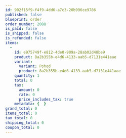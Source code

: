 ```yaml
---
id: 902f15f9-f4f9-4dd6-a7c3-20b996ce9786
published: false
blueprint: order
order_number: 2088
is_paid: false
is_shipped: false
is_refunded: false
items:
  -
    id: e975749f-e812-4de0-909a-28ab02d48be9
    product: 8a2b355b-e4d6-4133-aab5-d7131e441aae
    variant:
      variant: Pohod
      product: 8a2b355b-e4d6-4133-aab5-d7131e441aae
    quantity: 1
    total: 0
    tax:
      amount: 0
      rate: 0
      price_includes_tax: true
    metadata: {  }
grand_total: 0
items_total: 0
tax_total: 0
shipping_total: 0
coupon_total: 0
---
```

